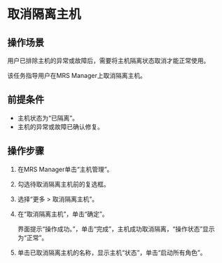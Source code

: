 # 取消隔离主机<a name="mrs_01_0256"></a>

## 操作场景<a name="zh-cn_topic_0035251712_section2140760920333"></a>

用户已排除主机的异常或故障后，需要将主机隔离状态取消才能正常使用。

该任务指导用户在MRS Manager上取消隔离主机。

## 前提条件<a name="zh-cn_topic_0035251712_section4577156020144"></a>

-   主机状态为“已隔离”。
-   主机的异常或故障已确认修复。

## 操作步骤<a name="zh-cn_topic_0035251712_section38783114201418"></a>

1.  在MRS Manager单击“主机管理”。
2.  勾选待取消隔离主机前的复选框。
3.  选择“更多 \> 取消隔离主机”。
4.  在“取消隔离主机”，单击“确定”。

    界面提示“操作成功。”，单击“完成”，主机成功取消隔离，“操作状态”显示为“正常”。

5.  单击已取消隔离主机的名称，显示主机“状态”，单击“启动所有角色”。

